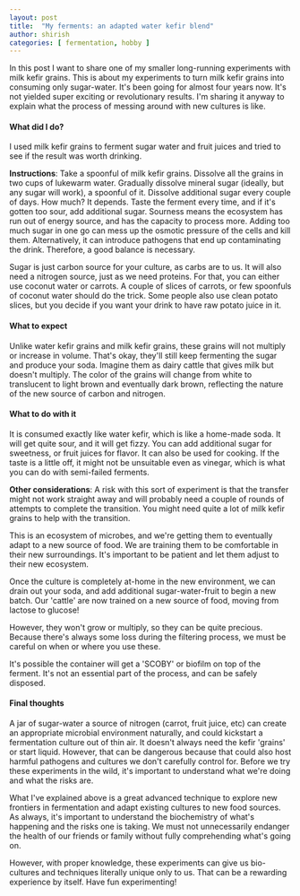 ```yaml
---
layout: post
title:  "My ferments: an adapted water kefir blend"
author: shirish
categories: [ fermentation, hobby ]
---
```

In this post I want to share one of my smaller long-running experiments with milk kefir grains. This is about my experiments to turn milk kefir grains into consuming only sugar-water. It's been going for almost four years now. It's not yielded super exciting or revolutionary results. I'm sharing it anyway to explain what the process of messing around with new cultures is like.

#### What did I do? 

I used milk kefir grains to ferment sugar water and fruit juices and tried to see if the result was worth drinking.

**Instructions**: Take a spoonful of milk kefir grains. Dissolve all the grains in two cups of lukewarm water. Gradually dissolve mineral sugar (ideally, but any sugar will work), a spoonful of it. Dissolve additional sugar every couple of days. How much? It depends. Taste the ferment every time, and if it's gotten too sour, add additional sugar. Sourness means the ecosystem has run out of energy source, and has the capacity to process more. Adding too much sugar in one go can mess up the osmotic pressure of the cells and kill them. Alternatively, it can introduce pathogens that end up contaminating the drink. Therefore, a good balance is necessary.

Sugar is just carbon source for your culture, as carbs are to us. It will also need a nitrogen source, just as we need proteins. For that, you can either use coconut water or carrots. A couple of slices of carrots, or few spoonfuls of coconut water should do the trick. Some people also use clean potato slices, but you decide if you want your drink to have raw potato juice in it.

#### What to expect
Unlike water kefir grains and milk kefir grains, these grains will not multiply or increase in volume. That's okay, they'll still keep fermenting the sugar and produce your soda. Imagine them as dairy cattle that gives milk but doesn't multiply. The color of the grains will change from white to translucent to light brown and eventually dark brown, reflecting the nature of the new source of carbon and nitrogen.

#### What to do with it
It is consumed exactly like water kefir, which is like a home-made soda. It will get quite sour, and it will get fizzy. You can add additional sugar for sweetness, or fruit juices for flavor. It can also be used for cooking. If the taste is a little off, it might not be unsuitable even as vinegar, which is what you can do with semi-failed ferments. 

**Other considerations**: A risk with this sort of experiment is that the transfer might not work straight away and will probably need a couple of rounds of attempts to complete the transition. You might need quite a lot of milk kefir grains to help with the transition. 

This is an ecosystem of microbes, and we're getting them to eventually adapt to a new source of food. We are training them to be comfortable in their new surroundings. It's important to be patient and let them adjust to their new ecosystem. 

Once the culture is completely at-home in the new environment, we can drain out your soda, and add additional sugar-water-fruit to begin a new batch. Our 'cattle' are now trained on a new source of food, moving from lactose to glucose!

However, they won't grow or multiply, so they can be quite precious. Because there's always some loss during the filtering process, we must be careful on when or where you use these. 

It's possible the container will get a 'SCOBY' or biofilm on top of the ferment. It's not an essential part of the process, and can be safely disposed.

#### Final thoughts
A jar of sugar-water a source of nitrogen (carrot, fruit juice, etc) can create an appropriate microbial environment naturally, and could kickstart a fermentation culture out of thin air. It doesn't always need the kefir 'grains' or start liquid. However, that can be dangerous because that could also host harmful pathogens and cultures we don't carefully control for. Before we try these experiments in the wild, it's important to understand what we're doing and what the risks are.

What I've explained above is a great advanced technique to explore new frontiers in fermentation and adapt existing cultures to new food sources. As always, it's important to understand the biochemistry of what's happening and the risks one is taking. We must not unnecessarily endanger the health of our friends or family without fully comprehending what's going on.

However, with proper knowledge, these experiments can give us bio-cultures and techniques literally unique only to us. That can be a rewarding experience by itself. Have fun experimenting!